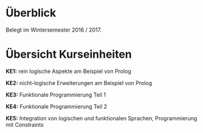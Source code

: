 # Überblick
Belegt im Wintersemester 2016 / 2017.

# Übersicht Kurseinheiten
**KE1:** rein logische Aspekte am Beispiel von Prolog

**KE2:** nicht-logische Erweiterungen am Beispiel von Prolog

**KE3:** Funktionale Programmierung Teil 1

**KE4:** Funktionale Programmierung Teil 2

**KE5:** Integration von logischen und funktionalen Sprachen, Programmierung mit Constraints
